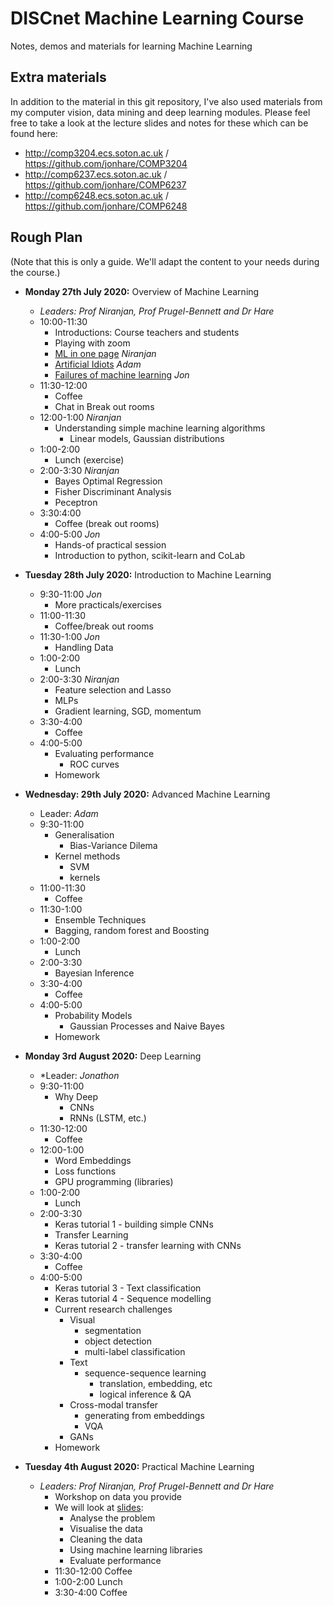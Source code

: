 # DISCnet Machine Learning Course
Notes, demos and materials for learning Machine Learning

## Extra materials

In addition to the material in this git repository, I've also used materials from my computer vision, data mining and deep learning modules. Please feel free to take a look at the lecture slides and notes for these which can be found here:

- http://comp3204.ecs.soton.ac.uk / https://github.com/jonhare/COMP3204
- http://comp6237.ecs.soton.ac.uk / https://github.com/jonhare/COMP6237
- http://comp6248.ecs.soton.ac.uk / https://github.com/jonhare/COMP6248

## Rough Plan

(Note that this is only a guide. We'll adapt the content to your needs during the course.)

- **Monday 27th July 2020:** Overview of Machine Learning
  + *Leaders: Prof Niranjan, Prof Prugel-Bennett and Dr Hare*
  + 10:00-11:30
    * Introductions:  Course teachers and students
    * Playing with zoom
    * [ML in one page](https://github.com/jonhare/DISCnetMachineLearningCourse/raw/master/Monday/SummerSchool_NiranjanOnePage.pdf) _Niranjan_
    * [Artificial Idiots](https://github.com/jonhare/DISCNetMachineLearningCourse/blob/master/Monday/talk.pdf) _Adam_
    * [Failures of machine learning](https://github.com/jonhare/DISCNetMachineLearningCourse/blob/master/Monday/ML-failures.md) _Jon_
  + 11:30-12:00
    * Coffee
    * Chat in Break out rooms
  + 12:00-1:00 _Niranjan_
    * Understanding simple machine learning algorithms
      * Linear models, Gaussian distributions
  + 1:00-2:00
    * Lunch (exercise)
  + 2:00-3:30 _Niranjan_
    * Bayes Optimal Regression 
    * Fisher Discriminant Analysis
    * Peceptron
  + 3:30:4:00
    * Coffee (break out rooms)
  + 4:00-5:00 _Jon_
    * Hands-of practical session
    * Introduction to python, scikit-learn and CoLab
 
- **Tuesday 28th July 2020:** Introduction to Machine Learning
  + 9:30-11:00 _Jon_
    * More practicals/exercises
  + 11:00-11:30
    * Coffee/break out rooms
  + 11:30-1:00 _Jon_
    * Handling Data
  + 1:00-2:00
    * Lunch
  + 2:00-3:30 _Niranjan_
    * Feature selection and Lasso
    * MLPs
    * Gradient learning, SGD, momentum
  + 3:30-4:00
    * Coffee
  + 4:00-5:00
    * Evaluating performance
      * ROC curves
    * Homework
    
- **Wednesday: 29th July 2020:** Advanced Machine Learning
  + Leader: _Adam_
  + 9:30-11:00
    * Generalisation
      * Bias-Variance Dilema
    * Kernel methods
      * SVM
      * kernels
  + 11:00-11:30
    * Coffee
  + 11:30-1:00
     * Ensemble Techniques
      * Bagging, random forest and Boosting
  + 1:00-2:00
    * Lunch
  + 2:00-3:30
    * Bayesian Inference
  + 3:30-4:00
    * Coffee
  + 4:00-5:00
    * Probability Models
      * Gaussian Processes and Naive Bayes
    * Homework
- **Monday 3rd August 2020:** Deep Learning
  + *Leader: _Jonathon_
  + 9:30-11:00
    * Why Deep
      * CNNs
      * RNNs (LSTM, etc.)
  + 11:30-12:00
    * Coffee
  + 12:00-1:00
    * Word Embeddings
    * Loss functions
    * GPU programming (libraries)
  + 1:00-2:00
    * Lunch
  + 2:00-3:30
    * Keras tutorial 1 - building simple CNNs
    * Transfer Learning
    * Keras tutorial 2 - transfer learning with CNNs
  + 3:30-4:00
    * Coffee
  + 4:00-5:00
    * Keras tutorial 3 - Text classification
    * Keras tutorial 4 - Sequence modelling
    * Current research challenges
      - Visual
        + segmentation
        + object detection
        + multi-label classification
      - Text
        + sequence-sequence learning
          * translation, embedding, etc
          * logical inference & QA
      - Cross-modal transfer
        + generating from embeddings
        + VQA
      - GANs
    * Homework
- **Tuesday 4th August 2020:** Practical Machine Learning
  + *Leaders: Prof Niranjan, Prof Prugel-Bennett and Dr Hare*
    * Workshop on data you provide
    * We will look at [slides](https://github.com/jonhare/DISCnetMachineLearningCourse/blob/master/Friday/projects.pdf):
      * Analyse the problem
      * Visualise the data
      * Cleaning the data
      * Using machine learning libraries
      * Evaluate performance
    * 11:30-12:00 Coffee
    * 1:00-2:00 Lunch
    * 3:30-4:00 Coffee

